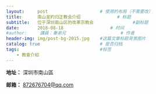 ```yaml
---
layout:     post   				    # 使用的布局（不需要改）
title:      南山圣約归正教会介绍				# 标题 
subtitle:   位于深圳南山区的改革宗教会               #副标题
date:       2018-08-18  				# 时间
#author:     講員：秦弟兄     				# 作者
header-img: img/post-bg-2015.jpg 	#这篇文章标题背景图片
catalog: true 						# 是否归档
tags:								#标签
    - 教會介紹
---
```






<strong>地址：</strong>
深圳市南山區


<strong>邮箱：</strong>
872676704@qq.com
